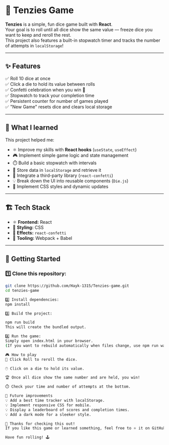 # 🎲 Tenzies Game

**Tenzies** is a simple, fun dice game built with **React**.  
Your goal is to roll until all dice show the same value — freeze dice you want to keep and reroll the rest.  
This project also features a built-in stopwatch timer and tracks the number of attempts in `localStorage`!

---

## ✨ Features
✅ Roll 10 dice at once  
✅ Click a die to hold its value between rolls  
✅ Confetti celebration when you win 🎉  
✅ Stopwatch to track your completion time  
✅ Persistent counter for number of games played  
✅ "New Game" resets dice and clears local storage

---

## 🧠 What I learned
This project helped me:
- ⚛️ Improve my skills with **React hooks** (`useState`, `useEffect`)
- 🎮 Implement simple game logic and state management
- ⏱️ Build a basic stopwatch with intervals
- 💾 Store data in `localStorage` and retrieve it
- 🎉 Integrate a third-party library (`react-confetti`)
- 💡 Break down the UI into reusable components (`Die.js`)
- 📐 Implement CSS styles and dynamic updates

---

## 🏗️ Tech Stack
- ⚛️ **Frontend:** React  
- 🎨 **Styling:** CSS  
- 🎊 **Effects:** `react-confetti`  
- 🧰 **Tooling:** Webpack + Babel

---

## 🚀 Getting Started

### 1️⃣ Clone this repository:
```bash
git clone https://github.com/Hayk-1315/Tenzies-game.git
cd tenzies-game

2️⃣ Install dependencies:
npm install

3️⃣ Build the project:

npm run build
This will create the bundled output.

4️⃣ Run the game:
Simply open index.html in your browser.
(If you want to rebuild automatically when files change, use npm run watch.)

🎮 How to play
🎲 Click Roll to reroll the dice.

🖱️ Click on a die to hold its value.

🏆 Once all dice show the same number and are held, you win!

⏱️ Check your time and number of attempts at the bottom.

🔮 Future improvements
💡 Add a best time tracker with localStorage.
💡 Implement responsive CSS for mobile.
💡 Display a leaderboard of scores and completion times.
💡 Add a dark mode for a sleeker style.

🎉 Thanks for checking this out!
If you like this game or learned something, feel free to ⭐ it on GitHub.

Have fun rolling! 🕹️
